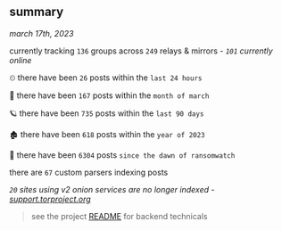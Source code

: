 
## summary
_march 17th, 2023_

currently tracking `136` groups across `249` relays & mirrors - _`101` currently online_

⏲ there have been `26` posts within the `last 24 hours`

🦈 there have been `167` posts within the `month of march`

🪐 there have been `735` posts within the `last 90 days`

🏚 there have been `618` posts within the `year of 2023`

🦕 there have been `6304` posts `since the dawn of ransomwatch`

there are `67` custom parsers indexing posts

_`20` sites using v2 onion services are no longer indexed - [support.torproject.org](https://support.torproject.org/onionservices/v2-deprecation/)_

> see the project [README](https://github.com/joshhighet/ransomwatch#ransomwatch--) for backend technicals
